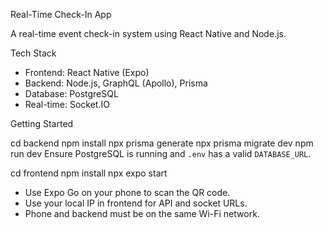 Real-Time Check-In App

A real-time event check-in system using React Native and Node.js.

Tech Stack

- Frontend: React Native (Expo)
- Backend: Node.js, GraphQL (Apollo), Prisma
- Database: PostgreSQL
- Real-time: Socket.IO

 Getting Started

cd backend
npm install
npx prisma generate
npx prisma migrate dev
npm run dev
Ensure PostgreSQL is running and `.env` has a valid `DATABASE_URL`.

cd frontend
npm install
npx expo start

- Use Expo Go on your phone to scan the QR code.
- Use your local IP in frontend for API and socket URLs.
- Phone and backend must be on the same Wi-Fi network.

